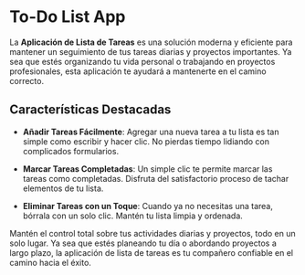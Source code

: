 # To-Do List App

La **Aplicación de Lista de Tareas** es una solución moderna y eficiente para mantener un seguimiento de tus tareas diarias y proyectos importantes. Ya sea que estés organizando tu vida personal o trabajando en proyectos profesionales, esta aplicación te ayudará a mantenerte en el camino correcto.

## Características Destacadas

- **Añadir Tareas Fácilmente**: Agregar una nueva tarea a tu lista es tan simple como escribir y hacer clic. No pierdas tiempo lidiando con complicados formularios.

- **Marcar Tareas Completadas**: Un simple clic te permite marcar las tareas como completadas. Disfruta del satisfactorio proceso de tachar elementos de tu lista.

- **Eliminar Tareas con un Toque**: Cuando ya no necesitas una tarea, bórrala con un solo clic. Mantén tu lista limpia y ordenada.

Mantén el control total sobre tus actividades diarias y proyectos, todo en un solo lugar. Ya sea que estés planeando tu día o abordando proyectos a largo plazo, la aplicación de lista de tareas es tu compañero confiable en el camino hacia el éxito.